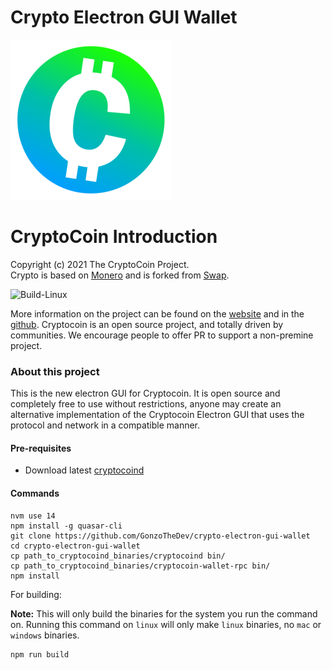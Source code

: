 # Crypto Electron GUI Wallet

![Logo](https://raw.githubusercontent.com/GonzoTheDev/cryptocoin-gui/master/images/appicons/256x256.png)

# CryptoCoin Introduction

Copyright (c) 2021 The CryptoCoin Project.   
Crypto is based on [Monero](README_original.md) and is forked from [Swap](https://github.com/swap-dev/swap).

![Build-Linux](https://github.com/swap-dev/swap/workflows/Build-Linux/badge.svg)

More information on the project can be found on the [website](https://crypt-o-coin.cash) and in the [github](https://github.com/GonzoTheDev/). Cryptocoin is an open source project, and totally driven by communities. We encourage people to offer PR to support a non-premine project. 


### About this project

This is the new electron GUI for Cryptocoin. It is open source and completely free to use without restrictions, anyone may create an alternative implementation of the Cryptocoin Electron GUI that uses the protocol and network in a compatible manner.

#### Pre-requisites
- Download latest [cryptocoind](https://github.com/GonzoTheDev/crypto/releases/latest)

#### Commands
```shell
nvm use 14
npm install -g quasar-cli
git clone https://github.com/GonzoTheDev/crypto-electron-gui-wallet
cd crypto-electron-gui-wallet
cp path_to_cryptocoind_binaries/cryptocoind bin/
cp path_to_cryptocoind_binaries/cryptocoin-wallet-rpc bin/
npm install
```

For building:

**Note:** This will only build the binaries for the system you run the command on. Running this command on `linux` will only make `linux` binaries, no `mac` or `windows` binaries.
```
npm run build
```
